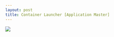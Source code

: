 ```yaml
---
layout: post
title: Container Launcher [Application Master]
---
```

![](public/images/hadoop-internals_533060b8-3138-485f-9ca0-4db40a00da8d.png)
